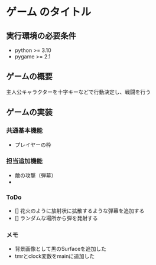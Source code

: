 # ゲーム のタイトル
## 実行環境の必要条件
* python >= 3.10
* pygame >= 2.1

## ゲームの概要
主人公キャラクターを十字キーなどで行動決定し、戦闘を行う

## ゲームの実装
### 共通基本機能
* プレイヤーの枠
### 担当追加機能
* 敵の攻撃（弾幕）
* 
### ToDo
- [] 花火のように放射状に拡散するような弾幕を追加する
- [] ランダムな場所から弾を発射する
### メモ
* 背景画像として黒のSurfaceを追加した
* tmrとclock変数をmainに追加した
